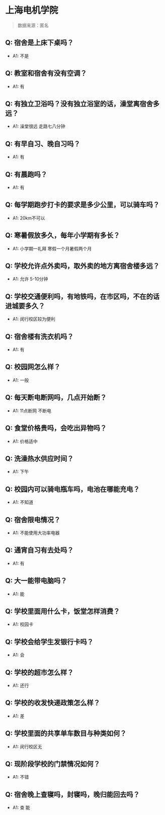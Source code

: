 # 上海电机学院

> 数据来源：匿名

## Q: 宿舍是上床下桌吗？

- A1: 不是

## Q: 教室和宿舍有没有空调？

- A1: 有

## Q: 有独立卫浴吗？没有独立浴室的话，澡堂离宿舍多远？

- A1: 澡堂很远 走路七八分钟

## Q: 有早自习、晚自习吗？

- A1: 有

## Q: 有晨跑吗？

- A1: 有

## Q: 每学期跑步打卡的要求是多少公里，可以骑车吗？

- A1: 20km不可以

## Q: 寒暑假放多久，每年小学期有多长？

- A1: 小学期一礼拜 寒假一个月暑假两个月

## Q: 学校允许点外卖吗，取外卖的地方离宿舍楼多远？

- A1: 允许 5-10分钟

## Q: 学校交通便利吗，有地铁吗，在市区吗，不在的话进城要多久？

- A1: 闵行校区较为便利

## Q: 宿舍楼有洗衣机吗？

- A1: 有

## Q: 校园网怎么样？

- A1: 一般

## Q: 每天断电断网吗，几点开始断？

- A1: 11点断网 不断电

## Q: 食堂价格贵吗，会吃出异物吗？

- A1: 价格适中

## Q: 洗澡热水供应时间？

- A1: 下午

## Q: 校园内可以骑电瓶车吗，电池在哪能充电？

- A1: 不知道

## Q: 宿舍限电情况？

- A1: 不能使用大功率电器

## Q: 通宵自习有去处吗？

- A1: 有

## Q: 大一能带电脑吗？

- A1: 能

## Q: 学校里面用什么卡，饭堂怎样消费？

- A1: 校园卡

## Q: 学校会给学生发银行卡吗？

- A1: 会

## Q: 学校的超市怎么样？

- A1: 还行

## Q: 学校的收发快递政策怎么样？

- A1: 差

## Q: 学校里面的共享单车数目与种类如何？

- A1: 闵行校区无

## Q: 现阶段学校的门禁情况如何？

- A1: 不错

## Q: 宿舍晚上查寝吗，封寝吗，晚归能回去吗？

- A1: 查 能

